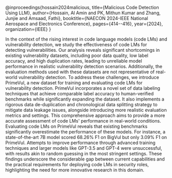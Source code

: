 @inproceedings{hossain2024malicious,
  title={Malicious Code Detection Using LLM},
  author={Hossain, Al Amin and PK, Mithun Kumar and Zhang, Junjie and Amsaad, Fathi},
  booktitle={NAECON 2024-IEEE National Aerospace and Electronics Conference},
  pages={414--416},
  year={2024},
  organization={IEEE}
}

In the context of the rising interest in code language models (code LMs) and vulnerability detection, we study the effectiveness of code LMs for detecting vulnerabilities. Our analysis reveals significant shortcomings in existing vulnerability datasets, including poor data quality, low label accuracy, and high duplication rates, leading to unreliable model performance in realistic vulnerability detection scenarios. Additionally, the evaluation methods used with these datasets are not representative of real-world vulnerability detection.
To address these challenges, we introduce PrimeVul, a new dataset for training and evaluating code LMs for vulnerability detection. PrimeVul incorporates a novel set of data labeling techniques that achieve comparable label accuracy to human-verified benchmarks while significantly expanding the dataset. It also implements a rigorous data de-duplication and chronological data splitting strategy to mitigate data leakage issues, alongside introducing more realistic evaluation metrics and settings. This comprehensive approach aims to provide a more accurate assessment of code LMs' performance in real-world conditions.
Evaluating code LMs on PrimeVul reveals that existing benchmarks significantly overestimate the performance of these models. For instance, a state-of-the-art 7B model scored 68.26% F1 on BigVul but only 3.09% F1 on PrimeVul. Attempts to improve performance through advanced training techniques and larger models like GPT-3.5 and GPT-4 were unsuccessful, with results akin to random guessing in the most stringent settings. These findings underscore the considerable gap between current capabilities and the practical requirements for deploying code LMs in security roles, highlighting the need for more innovative research in this domain.